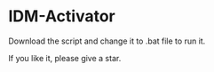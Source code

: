 # IDM-Activator
Download the script and change it to .bat file to run it.<br>


If you like it, please give a star.
